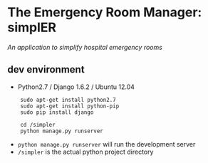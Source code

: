 # The Emergency Room Manager: simplER

*An application to simplify hospital emergency rooms*

## dev environment
- Python2.7 / Django 1.6.2 / Ubuntu 12.04

```
	sudo apt-get install python2.7
	sudo apt-get install python-pip
	sudo pip install django

	cd /simpler
	python manage.py runserver

```

- `python manage.py runserver` will run the development server
- `/simpler` is the actual python project directory
